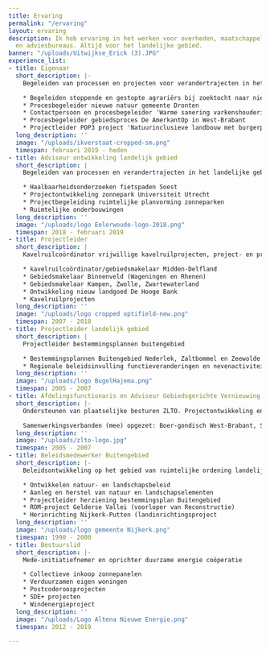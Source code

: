 ```yaml
---
title: Ervaring
permalink: "/ervaring"
layout: ervaring
description: Ik heb ervaring in het werken voor overheden, maatschappelijke organisaties
  en adviesbureaus. Altijd voor het landelijke gebied.
banner: "/uploads/Uitwijkse_Erick (3).JPG"
experience_list:
- title: Eigenaar
  short_description: |-
    Begeleiden van processen en projecten voor verandertrajecten in het landelijke gebied

    * Begeleiden stoppende en gestopte agrariërs bij zoektocht naar nieuwe functie gebouwen (VABIMPULS provincie Noord-Brabant)
    * Procesbegeleider nieuwe natuur gemeente Dronten
    * Contactpersoon en procesbegeleider 'Warme sanering varkenshouderij Barneveld'
    * Procesbegeleider gebiedsproces De AmerkantOp in West-Brabant
    * Projectleider POP3 project 'Natuurinclusieve landbouw met burgerparticipatie'
  long_description: ''
  image: "/uploads/ikverstaat-cropped-sm.png"
  timespan: februari 2019 - heden
- title: Adviseur ontwikkeling landelijk gebied
  short_description: |
    Begeleiden van processen en verandertrajecten in het landelijke gebied

    * Haalbaarheidsonderzoeken fietspaden Soest
    * Projectontwikkeling zonnepark Universiteit Utrecht
    * Projectbegeleiding ruimtelijke planvorming zonneparken
    * Ruimtelijke onderbouwingen
  long_description: ''
  image: "/uploads/logo Eelerwoude-logo-2018.png"
  timespan: 2018 - februari 2019
- title: Projectleider
  short_description: |
    Kavelruilcoördinator vrijwillige kavelruilprojecten, project- en procesbegeleiding plattelandsontwikkelingsprojecten

    * kavelruilcoördinator/gebiedsmakelaar Midden-Delfland
    * Gebiedsmakelaar Binnenveld (Wageningen en Rhenen)
    * Gebiedsmakelaar Kampen, Zwolle, Zwartewaterland
    * Ontwikkeling nieuw landgoed De Hooge Bank
    * Kavelruilprojecten
  long_description: ''
  image: "/uploads/logo cropped optifield-new.png"
  timespan: 2007 - 2018
- title: Projectleider landelijk gebied
  short_description: |
    Projectleider bestemmingsplannen buitengebied

    * Bestemmingsplannen Buitengebied Nederlek, Zaltbommel en Zeewolde
    * Regionale beleidsinvulling functieveranderingen en nevenactiviteiten Regio De Vall
  long_description: ''
  image: "/uploads/logo BugelHajema.png"
  timespan: 2005 - 2007
- title: Afdelingsfunctionaris en Adviseur Gebiedsgerichte Vernieuwing
  short_description: |-
    Ondersteunen van plaatselijke besturen ZLTO. Projectontwikkeling en -leiding projecten met agrarische ondernemers, gemeenten, natuurorganisaties en waterschappen.

    Samenwerkingsverbanden (mee) opgezet: Boer-gondisch West-Brabant, Streekproducten Brabantse Wal Asperges, Verenigingen van glastuinders in Zevenbergen en Etten-Leur, agrarische natuurverenigingen (ANV Drimmelen & Moerdijk, ANV Slagenland, ANV Baarle-Nassau e.o.).
  long_description: ''
  image: "/uploads/zlto-logo.jpg"
  timespan: 2005 - 2007
- title: Beleidsmedewerker Buitengebied
  short_description: |-
    Beleidsontwikkeling op het gebied van ruimtelijke ordening landelijke gebied

    * Ontwikkelen natuur- en landschapsbeleid
    * Aanleg en herstel van natuur en landschapselementen
    * Projectleider herziening bestemmingsplan Buitengebied
    * ROM-project Gelderse Vallei (voorloper van Reconstructie)
    * Herinrichting Nijkerk-Putten (landinrichtingsproject
  long_description: ''
  image: "/uploads/logo gemeente Nijkerk.png"
  timespan: 1990 - 2000
- title: Bestuurslid
  short_description: |-
    Mede-initiatiefnemer en oprichter duurzame energie coöperatie

    * Collectieve inkoop zonnepanelen
    * Verduurzamen eigen woningen
    * Postcoderoosprojecten
    * SDE+ projecten
    * Windenergieproject
  long_description: ''
  image: "/uploads/Logo Altena Nieuwe Energie.png"
  timespan: 2012 - 2019

---
```

